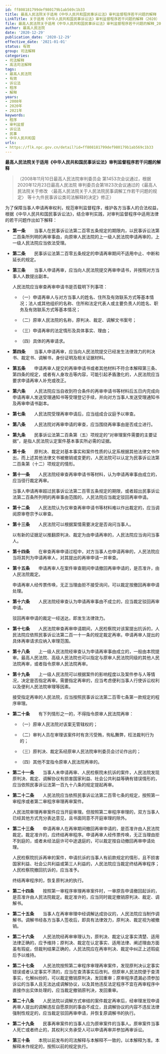 ```yaml
---
id: ff808181799def980179b1ab569c1b33
title: 最高人民法院关于适用《中华人民共和国民事诉讼法》审判监督程序若干问题的解释
LinkTitle: 关于适用《中华人民共和国民事诉讼法》审判监督程序若干问题的解释（2020）
file: 最高人民法院关于适用《中华人民共和国民事诉讼法》审判监督程序若干问题的解释_20201229_ff808181799def980179b1ab569c1b33.doc
author: 最高人民法院
date: '2020-12-29'
publication_date: '2020-12-29'
effective_date: '2021-01-01'
status: 有效
group: 司法解释
categories:
- 司法解释
- 高法司法解释
tags:
- 最高人民法院
- 有效
- 诉讼法
- 程序
- 解释
years:
- 2008年
- 2020年
- 2021年
keywords:
- 程序
- 审判监督
- 诉讼法
- 民事
- 中华人民共和国
urls:
- https://flk.npc.gov.cn/detail?id=ff808181799def980179b1ab569c1b33
---
```


**最高人民法院关于适用《中华人民共和国民事诉讼法》审判监督程序若干问题的解释**

> （2008年11月10日最高人民法院审判委员会
> 第1453次会议通过，根据2020年12月23日最高人民法院
> 审判委员会第1823次会议通过的《最高人民法院关于修改
> 〈最高人民法院关于人民法院民事调解工作若干问题的规定〉
> 等十九件民事诉讼类司法解释的决定》修正）

为了保障当事人申请再审权利，规范审判监督程序，维护各方当事人的合法权益，根据《中华人民共和国民事诉讼法》，结合审判实践，对审判监督程序中适用法律的若干问题作出如下解释：

- **第一条**　　当事人在民事诉讼法第二百零五条规定的期限内，以民事诉讼法第二百条所列明的再审事由，向原审人民法院的上一级人民法院申请再审的，上一级人民法院应当依法受理。

- **第二条**　　民事诉讼法第二百零五条规定的申请再审期间不适用中止、中断和延长的规定。

- **第三条**　　当事人申请再审，应当向人民法院提交再审申请书，并按照对方当事人人数提出副本。

  人民法院应当审查再审申请书是否载明下列事项：

  - （一）申请再审人与对方当事人的姓名、住所及有效联系方式等基本情况；法人或其他组织的名称、住所和法定代表人或主要负责人的姓名、职务及有效联系方式等基本情况；

  - （二）原审人民法院的名称，原判决、裁定、调解文书案号；

  - （三）申请再审的法定情形及具体事实、理由；

  - （四）具体的再审请求。

- **第四条**　　当事人申请再审，应当向人民法院提交已经发生法律效力的判决书、裁定书、调解书，身份证明及相关证据材料。

- **第五条**　　申请再审人提交的再审申请书或者其他材料不符合本解释第三条、第四条的规定，或者有人身攻击等内容，可能引起矛盾激化的，人民法院应当要求申请再审人补充或改正。

- **第六条**　　人民法院应当自收到符合条件的再审申请书等材料后五日内完成向申请再审人发送受理通知书等受理登记手续，并向对方当事人发送受理通知书及再审申请书副本。

- **第七条**　　人民法院受理再审申请后，应当组成合议庭予以审查。

- **第八条**　　人民法院对再审申请的审查，应当围绕再审事由是否成立进行。

- **第九条**　　民事诉讼法第二百条第（五）项规定的“对审理案件需要的主要证据”，是指人民法院认定案件基本事实所必需的证据。

- **第十条**　　原判决、裁定对基本事实和案件性质的认定系根据其他法律文书作出，而上述其他法律文书被撤销或变更的，人民法院可以认定为民事诉讼法第二百条第（十二）项规定的情形。

- **第十一条**　　人民法院经审查再审申请书等材料，认为申请再审事由成立的，应当径行裁定再审。

  当事人申请再审超过民事诉讼法第二百零五条规定的期限，或者超出民事诉讼法第二百条所列明的再审事由范围的，人民法院应当裁定驳回再审申请。

- **第十二条**　　人民法院认为仅审查再审申请书等材料难以作出裁定的，应当调阅原审卷宗予以审查。

- **第十三条**　　人民法院可以根据案情需要决定是否询问当事人。

  以有新的证据足以推翻原判决、裁定为由申请再审的，人民法院应当询问当事人。

- **第十四条**　　在审查再审申请过程中，对方当事人也申请再审的，人民法院应当将其列为申请再审人，对其提出的再审申请一并审查。

- **第十五条**　　申请再审人在案件审查期间申请撤回再审申请的，是否准许，由人民法院裁定。

  申请再审人经传票传唤，无正当理由拒不接受询问，可以裁定按撤回再审申请处理。

- **第十六条**　　人民法院经审查认为申请再审事由不成立的，应当裁定驳回再审申请。

  驳回再审申请的裁定一经送达，即发生法律效力。

- **第十七条**　　人民法院审查再审申请期间，人民检察院对该案提出抗诉的，人民法院应依照民事诉讼法第二百一十一条的规定裁定再审。申请再审人提出的具体再审请求应纳入审理范围。

- **第十八条**　　上一级人民法院经审查认为申请再审事由成立的，一般由本院提审。最高人民法院、高级人民法院也可以指定与原审人民法院同级的其他人民法院再审，或者指令原审人民法院再审。

- **第十九条**　　上一级人民法院可以根据案件的影响程度以及案件参与人等情况，决定是否指定再审。需要指定再审的，应当考虑便利当事人行使诉讼权利以及便利人民法院审理等因素。

  接受指定再审的人民法院，应当按照民事诉讼法第二百零七条第一款规定的程序审理。

- **第二十条**　　有下列情形之一的，不得指令原审人民法院再审：

  - （一）原审人民法院对该案无管辖权的；

  - （二）审判人员在审理该案件时有贪污受贿，徇私舞弊，枉法裁判行为的；

  - （三）原判决、裁定系经原审人民法院审判委员会讨论作出的；

  - （四）其他不宜指令原审人民法院再审的。

- **第二十一条**　　当事人未申请再审、人民检察院未抗诉的案件，人民法院发现原判决、裁定、调解协议有损害国家利益、社会公共利益等确有错误情形的，应当依照民事诉讼法第一百九十八条的规定提起再审。

- **第二十二条**　　人民法院应当依照民事诉讼法第二百零七条的规定，按照第一审程序或者第二审程序审理再审案件。

  人民法院审理再审案件应当开庭审理。但按照第二审程序审理的，双方当事人已经其他方式充分表达意见，且书面同意不开庭审理的除外。

- **第二十三条**　　申请再审人在再审期间撤回再审申请的，是否准许由人民法院裁定。裁定准许的，应终结再审程序。申请再审人经传票传唤，无正当理由拒不到庭的，或者未经法庭许可中途退庭的，可以裁定按自动撤回再审申请处理。

  人民检察院抗诉再审的案件，申请抗诉的当事人有前款规定的情形，且不损害国家利益、社会公共利益或第三人利益的，人民法院应当裁定终结再审程序；人民检察院撤回抗诉的，应当准予。

  终结再审程序的，恢复原判决的执行。

- **第二十四条**　　按照第一审程序审理再审案件时，一审原告申请撤回起诉的，是否准许由人民法院裁定。裁定准许的，应当同时裁定撤销原判决、裁定、调解书。

- **第二十五条**　　当事人在再审审理中经调解达成协议的，人民法院应当制作调解书。调解书经各方当事人签收后，即具有法律效力，原判决、裁定视为被撤销。

- **第二十六条**　　人民法院经再审审理认为，原判决、裁定认定事实清楚、适用法律正确的，应予维持；原判决、裁定在认定事实、适用法律、阐述理由方面虽有瑕疵，但裁判结果正确的，人民法院应在再审判决、裁定中纠正上述瑕疵后予以维持。

- **第二十七条**　　人民法院按照第二审程序审理再审案件，发现原判决认定事实错误或者认定事实不清的，应当在查清事实后改判。但原审人民法院便于查清事实，化解纠纷的，可以裁定撤销原判决，发回重审；原审程序遗漏必须参加诉讼的当事人且无法达成调解协议，以及其他违反法定程序不宜在再审程序中直接作出实体处理的，应当裁定撤销原判决，发回重审。

- **第二十八条**　　人民法院以调解方式审结的案件裁定再审后，经审理发现申请再审人提出的调解违反自愿原则的事由不成立，且调解协议的内容不违反法律强制性规定的，应当裁定驳回再审申请，并恢复原调解书的执行。

- **第二十九条**　　民事再审案件的当事人应为原审案件的当事人。原审案件当事人死亡或者终止的，其权利义务承受人可以申请再审并参加再审诉讼。

- **第三十条**　　本院以前发布的司法解释与本解释不一致的，以本解释为准。本解释未作规定的，按照以前的规定执行。
